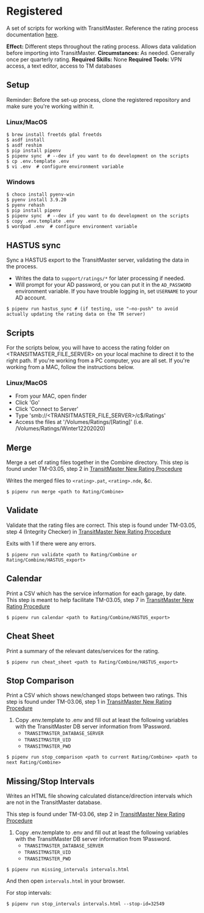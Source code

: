 # Registered

A set of scripts for working with TransitMaster. Reference the rating process documentation [here](https://github.com/mbta/wiki/blob/master/transit_tech/Procedures/TransitMaster/TM-03_Make_Updates.md).

**Effect:**	Different steps throughout the rating process. Allows data validation before importing into TransitMaster.
**Circumstances:**	As needed. Generally once per quarterly rating.
**Required Skills:**	None
**Required Tools:**	VPN access, a text editor, access to TM databases

## Setup

Reminder: Before the set-up process, clone the registered repository and make sure you're working within it.

### Linux/MacOS
```
$ brew install freetds gdal freetds
$ asdf install
$ asdf reshim
$ pip install pipenv
$ pipenv sync  # --dev if you want to do development on the scripts
$ cp .env.template .env
$ vi .env  # configure environment variable
```

### Windows
```
$ choco install pyenv-win
$ pyenv install 3.9.20
$ pyenv rehash
$ pip install pipenv
$ pipenv sync  # --dev if you want to do development on the scripts
$ copy .env.template .env
$ wordpad .env  # configure environment variable
```

## HASTUS sync

Sync a HASTUS export to the TransitMaster server, validating the data in the process.

- Writes the data to `support/ratings/*` for later processing if needed.
- Will prompt for your AD password, or you can put it in the `AD_PASSWORD` environment
  variable. If you have trouble logging in, set `USERNAME` to your AD account.

```
$ pipenv run hastus_sync # (if testing, use "—no-push" to avoid actually updating the rating data on the TM server)
```

## Scripts

For the scripts below, you will have to access the rating folder on <TRANSITMASTER_FILE_SERVER> on your local machine to direct it to the right path. If you're working from a PC computer, you are all set. If you're working from a MAC, follow the instructions below.

### Linux/MacOS
- From your MAC, open finder
- Click 'Go'
- Click 'Connect to Server'
- Type 'smb://<TRANSITMASTER_FILE_SERVER>/c$/Ratings'
- Access the files at '/Volumes/Ratings/[Rating]' (i.e. /Volumes/Ratings/Winter12202020)


## Merge

Merge a set of rating files together in the Combine directory. This step is found under TM-03.05, step 2 in [TransitMaster New Rating Procedure]

Writes the merged files to `<rating>.pat`, `<rating>.nde`, &c.

```
$ pipenv run merge <path to Rating/Combine>
```

## Validate

Validate that the rating files are correct. This step is found under TM-03.05, step 4 (Integrity Checker) in [TransitMaster New Rating Procedure]

Exits with 1 if there were any errors.

```
$ pipenv run validate <path to Rating/Combine or Rating/Combine/HASTUS_export>
```

## Calendar

Print a CSV which has the service information for each garage, by date. This step is meant to help facilitate TM-03.05, step 7 in [TransitMaster New Rating Procedure]

```
$ pipenv run calendar <path to Rating/Combine/HASTUS_export>
```

## Cheat Sheet

Print a summary of the relevant dates/services for the rating.

```
$ pipenv run cheat_sheet <path to Rating/Combine/HASTUS_export>
```

## Stop Comparison

Print a CSV which shows new/changed stops between two ratings. This step is found under TM-03.06, step 1 in [TransitMaster New Rating Procedure]

1. Copy .env.template to .env and fill out at least the following variables with the TransitMaster DB server information from 1Password.
    - `TRANSITMASTER_DATABASE_SERVER`
    - `TRANSITMASTER_UID`
    - `TRANSITMASTER_PWD`

```
$ pipenv run stop_comparison <path to current Rating/Combine> <path to next Rating/Combine>
```

## Missing/Stop Intervals

Writes an HTML file showing calculated distance/direction intervals which are not in the TransitMaster database.

This step is found under TM-03.06, step 2 in [TransitMaster New Rating Procedure]

1. Copy .env.template to .env and fill out at least the following variables with the TransitMaster DB server information from 1Password.
    - `TRANSITMASTER_DATABASE_SERVER`
    - `TRANSITMASTER_UID`
    - `TRANSITMASTER_PWD`

```
$ pipenv run missing_intervals intervals.html
```

And then open `intervals.html` in your browser.

For stop intervals:

```
$ pipenv run stop_intervals intervals.html --stop-id=32549
```

[TransitMaster New Rating Procedure]: https://github.com/mbta/wiki/blob/master/transit_tech/Procedures/TransitMaster/TM-03_Make_Updates.md
